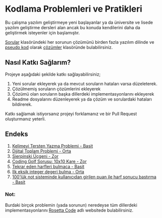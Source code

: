 Kodlama Problemleri ve Pratikleri
====
Bu çalışma yazılım geliştirmeye yeni başlayanlar ya da üniversite ve lisede yazılım geliştirme dersleri alan ancak bu konuda kendilerini daha da geliştirmek isteyenler için başlamıştır.

[Sorular](./sorular) klasöründeki her sorunun çözümünü  birden fazla yazılım dilinde ve [pseudo kod](https://eksisozluk.com/entry/2732439) olarak [çözümler](./cozumler) klasöründe bulabilirsiniz.

## Nasıl Katkı Sağlarım?
Projeye aşağıdaki şekilde katkı sağlayabilirsiniz;

1. Yeni sorular ekleyerek ya da mevcut soruların hataları varsa düzeleterek.
2. Çözülmemiş soruların çözümlerini ekleyerek
3. Çözümü olan soruların başka dillerdeki implementasyonlarını ekleyerek
4. Readme dosyalarını düzenleyerek ya da çözüm ve sorulardaki hataları bildirerek.

Katkı sağlamak istiyorsanız projeyi forklamanız ve bir Pull Request oluşturmanız yeterli.

## Endeks
1. [Kelimeyi Tersten Yazma Problemi - Basit](./sorular/kelimeyi-tersten-yazma-problemi.md)
2. [Dijital Toplam Problemi - Orta](./sorular/dijital-toplam-problemi.md)
3. [Sierpinski Üçgeni - Zor](./sorular/sierpinski-ucgeni.md)
4. [Coding Golf Sorusu: 10x10 Kare - Zor](./sorular/10x10-kare-golf-sorusu.md)
5. [Tekrar eden harfleri bulmaca - Basit](./sorular/tekrar-eden-harfleri-bulmaca.md)
6. [Ilk eksik integer degeri bulma - Orta](./sorular/ilk-eksik-integer-degeri-bulma.md)
7. [100'lük not sisteminde kullanıcıdan girilen puan ile harf sonucu bastırma - Basit](./sorular/not-sistemi-sorusu.md)

### Not:
Burdaki birçok problemin (yada sorunun) neredeyse tüm dillerdeki implementasyonlarını [Rosetta Code](https://rosettacode.org/) adlı websitede bulabilirsiniz.
